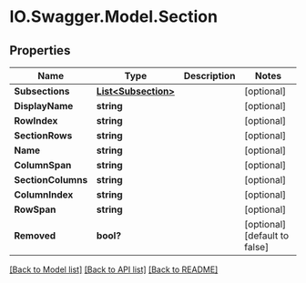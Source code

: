 # IO.Swagger.Model.Section
## Properties

Name | Type | Description | Notes
------------ | ------------- | ------------- | -------------
**Subsections** | [**List&lt;Subsection&gt;**](Subsection.md) |  | [optional] 
**DisplayName** | **string** |  | [optional] 
**RowIndex** | **string** |  | [optional] 
**SectionRows** | **string** |  | [optional] 
**Name** | **string** |  | [optional] 
**ColumnSpan** | **string** |  | [optional] 
**SectionColumns** | **string** |  | [optional] 
**ColumnIndex** | **string** |  | [optional] 
**RowSpan** | **string** |  | [optional] 
**Removed** | **bool?** |  | [optional] [default to false]

[[Back to Model list]](../README.md#documentation-for-models) [[Back to API list]](../README.md#documentation-for-api-endpoints) [[Back to README]](../README.md)

